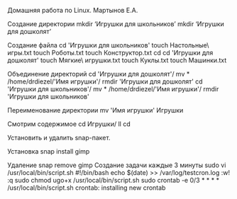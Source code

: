 Домашняя работа по Linux. Мартынов Е.А.

Создание директории
mkdir ‘Игрушки для школьников’
mkdir ‘Игрушки для дошколят’


Создание файла
cd 'Игрушки для школьников'
touch Настольные\ игры.txt
touch Роботы.txt
touch Конструктор.txt
cd
cd 'Игрушки для дошколят'
touch Мягкие\ игрушки.txt
touch Куклы.txt
touch Машинки.txt

Объединение директорий
cd 'Игрушки для дошколят'/
mv * /home/drdiezel/'Имя игрушки'/
rmdir 'Игрушки для дошколят'
cd 'Игрушки для школьников'/
mv * /home/drdiezel/'Имя игрушки'/
rmdir 'Игрушки для школьников'

Переименование директории
mv 'Имя игрушки' Игрушки

Смотрим содержимое
cd Игрушки/
ll
cd

Установить и удалить snap-пакет.

Установка
snap install gimp

Удаление
snap remove gimp
Создание задачи каждые 3 минуты
sudo vi /usr/local/bin/script.sh
    #!/bin/bash
    echo $(date) >> /var/log/testcron.log
    :w!
    :q
sudo chmod ugo+x /usr/local/bin/script.sh
sudo crontab -e
    0/3 * * * * /usr/local/bin/script.sh
crontab: installing new crontab
